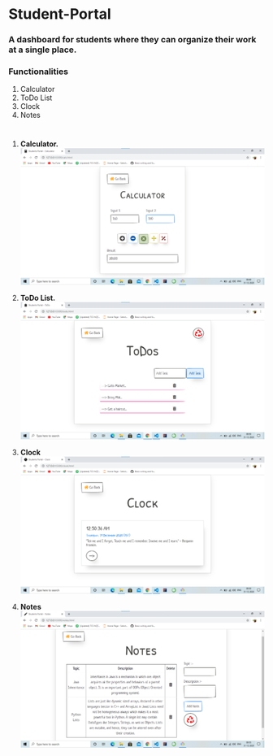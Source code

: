 # Student-Portal
### A dashboard for students where they can organize their work at a single place.

### Functionalities 
1. Calculator  
2. ToDo List
3. Clock
4. Notes
#
1. **Calculator.**
![calculator](/images/readme/calculator.png)

2. **ToDo List.**
![todo](images/readme/todo.png)

3. **Clock**
![clock](images/readme/clock.png)

4. **Notes**
![notes](images/readme/notes.png)